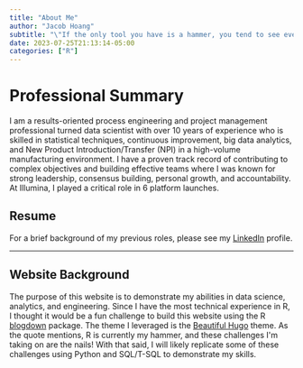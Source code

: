 ```yaml
---
title: "About Me"
author: "Jacob Hoang"
subtitle: "\"If the only tool you have is a hammer, you tend to see every problem as a nail.\" - Abraham Maslow"
date: 2023-07-25T21:13:14-05:00
categories: ["R"]
---
```




# Professional Summary

I am a results-oriented process engineering and project management professional turned data scientist with over 10 years of experience who is skilled in statistical techniques, continuous improvement, big data analytics, and New Product Introduction/Transfer (NPI) in a high-volume manufacturing environment. I have a proven track record of contributing to complex objectives and building effective teams where I was known for strong leadership, consensus building, personal growth, and accountability. At Illumina, I played a critical role in 6 platform launches.

## Resume

For a brief background of my previous roles, please see my [LinkedIn](https://www.linkedin.com/in/jacobnhoang/) profile.

---

## Website Background

The purpose of this website is to demonstrate my abilities in data science, analytics, and engineering. Since I have the most technical experience in R, I thought it would be a fun challenge to build this website using the R [blogdown](https://bookdown.org/yihui/blogdown/) package. The theme I leveraged is the [Beautiful Hugo](https://themes.gohugo.io/themes/beautifulhugo/) theme. As the quote mentions, R is currently my hammer, and these challenges I'm taking on are the nails! With that said, I will likely replicate some of these challenges using Python and SQL/T-SQL to demonstrate my skills.
